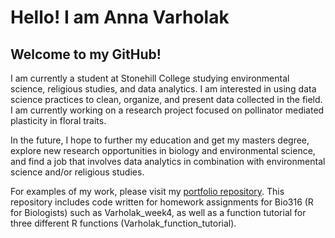 # Hello! I am Anna Varholak

## Welcome to my GitHub!

<!--
**avarholak/avarholak** is a ✨ _special_ ✨ repository because its `README.md` (this file) appears on your GitHub profile.

Here are some ideas to get you started:

- 🔭 I’m currently working on ...
- 🌱 I’m currently learning ...
- 👯 I’m looking to collaborate on ...
- 🤔 I’m looking for help with ...
- 💬 Ask me about ...
- 📫 How to reach me: ...
- 😄 Pronouns: ...
- ⚡ Fun fact: ...
-->

I am currently a student at Stonehill College studying environmental science, religious studies, and data analytics. I am interested in using data science practices to clean, organize, and present data collected in the field. I am currently working on a research project focused on pollinator mediated plasticity in floral traits.

In the future, I hope to further my education and get my masters degree, explore new research opportunities in biology and environmental science, and find a job that involves data analytics in combination with environmental science and/or religious studies. 

For examples of my work, please visit my [portfolio repository](https://github.com/avarholak/portfolio). This repository includes code written for homework assignments for Bio316 (R for Biologists) such as Varholak_week4, as well as a function tutorial for three different R functions (Varholak_function_tutorial). 
